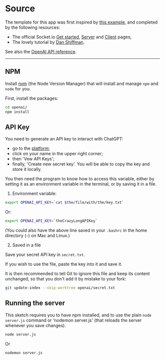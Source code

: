 # Source

The template for this app was first inspired by [this example](https://lab.arts.ac.uk/books/web-technology/page/web-app-template-for-beginners), and completed by the following resources:

- The official Socket.io [Get started](https://socket.io/get-started/chat), [Server](https://socket.io/docs/v4/server-api/) and [Client](https://socket.io/docs/v4/client-api/) pages;
- The lovely tutorial by [Dan Shiffman](https://www.youtube.com/playlist?list=PLRqwX-V7Uu6b36TzJidYfIYwTFEq3K5qH).

See also the [OpenAI API reference](https://platform.openai.com/docs/libraries).

---

## NPM

Install [nvm](https://github.com/nvm-sh/nvm#installing-and-updating) (the Node Version Manager) that will install and manage `npm` and `node` for you.

First, install the packages:

```bash
cd openai/
npm install
```

## API Key

You need to generate an API key to interact with ChatGPT:
- go to the [platform](https://platform.openai.com/);
- click on your name in the upper right corner;
- then 'Vew API Keys';
- finally, 'Create new secret key'. You will be able to copy the key and store it locally.

You then need the program to know how to access this variable, either by setting it as an environment variable in the terminal, or by saving it in a file.

1. Environment variable:

```bash
export OPENAI_API_KEY=`cat $the/file/with/the/key.txt`
```

Or:

```bash
export OPENAI_API_KEY=`theCrazyLongAPIKey`
```

(You could also have the above line saved in your `.bashrc` in the home directory (`~`) on Mac and Linux.)

2. Saved in a file

Save your secret API key in `secret.txt`.

If you wish to use the file, paste the key into it and save it.

It is then recommended to tell Git to ignore this file and keep its content unchanged, so that you don't add it by mistake to your fork:

```bash
git update-index --skip-worktree openai/secret.txt
```

## Running the server

This sketch requires you to have npm installed, and to use the plain `node server.js` command or 'nodemon server.js' (that reloads the server whenever you save changes).

```bash
node server.js
```

Or

```bash
nodemon server.js
```
